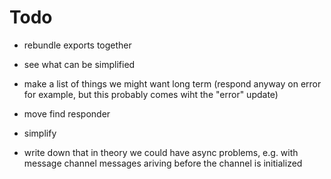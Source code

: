 # Todo
- rebundle exports together

- see what can be simplified
- make a list of things we might want long term (respond anyway on error for example, but this probably comes wiht the "error" update)


- move find responder
- simplify
- write down that in theory we could have async problems, e.g. with message channel messages ariving before the channel is initialized
